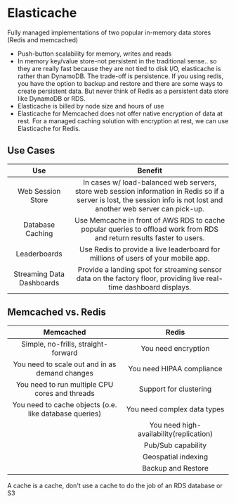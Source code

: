 # Elasticache
Fully managed implementations of two popular in-memory data stores (Redis and memcached)
- Push-button scalability for memory, writes and reads
- In memory key/value store-not persistent in the traditional sense.. so they are really fast because they are not tied to disk I/O, elasticache is rather than DynamoDB. The trade-off is persistence. If you using redis, you have the option to backup and restore and there are some ways to create persistent data. But never think of Redis as a persistent data store like DynamoDB or RDS.
- Elasticache is billed by node size and hours of use
- Elasticache for Memcached does not offer native encryption of data at rest. For a managed caching solution with encryption at rest, we can use Elasticache for Redis.

## Use Cases
| Use | Benefit |
|:-------------------:|:----------------------------------------------------------------------------------------:|
| Web Session Store | In cases w/ load-balanced web servers, store web session information in Redis so if a server is lost, the session info is not lost and another web server can pick-up. |
| Database Caching | Use Memcache in front of AWS RDS to cache popular queries to offload work from RDS and return results faster to users. |
| Leaderboards | Use Redis to provide a live leaderboard for millions of users of your mobile app. |
| Streaming Data Dashboards | Provide a landing spot for streaming sensor data on the factory floor, providing live real-time dashboard displays. |

## Memcached vs. Redis

| Memcached | Redis |
|:------------------------------:|:------------------------------------------:|
| Simple, no-frills, straight-forward | You need encryption |
| You need to scale out and in as demand changes | You need HIPAA compliance |
| You need to run multiple CPU cores and threads | Support for clustering |
| You need to cache objects (o.e. like database queries) | You need complex data types |
| | You need high-availability(replication) |
| | Pub/Sub capability |
| | Geospatial indexing |
| | Backup and Restore |

A cache is a cache, don't use a cache to do the job of an RDS database or S3